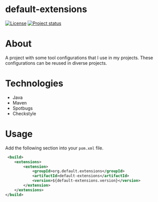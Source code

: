 # default-extensions

[![License](https://img.shields.io/badge/License-Apache%202.0-blue.svg)](https://opensource.org/licenses/Apache-2.0)
[![Project status](https://img.shields.io/badge/Project%20status-Maintenance-orange.svg)](https://img.shields.io/badge/Project%20status-Maintenance-orange.svg)

# About

A project with some tool configurations that I use in my projects. 
These configurations can be reused in diverse projects.

# Technologies 

- Java
- Maven
- Spotbugs
- Checkstyle

# Usage
Add the following section into your `pom.xml` file.

```xml
 <build>
 	<extensions>
		<extension>
			<groupId>org.default.extensions</groupId>
			<artifactId>default-extensions</artifactId>
			<version>${default-extensions.version}</version>
		</extension>
	</extensions>
</build>   
```
